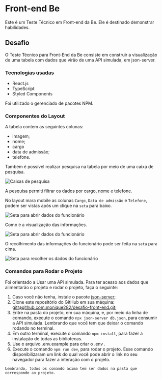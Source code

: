 # Front-end Be

Este é um Teste Técnico em Front-end da Be. Ele é destinado demonstrar habilidades. 

## Desafio

O Teste Técnico para Front-End da Be consiste em construir a visualização de uma tabela com dados que virão de uma API simulada, em json-server.

### Tecnologias usadas

- React.js
- TypeScript
- Styled Components

Foi utilizado o gerenciado de pacotes NPM.

### Componentes do Layout
A tabela contem as seguintes colunas:

- imagem;
- nome;
- cargo
- data de admissão;
- telefone.

Também é possível realizar pesquisa na tabela por meio de uma caixa de pesquisa.

![Caixas  de pesquisa](https://i.imgur.com/s9CJHEv.png)

 A pesquisa  permiti filtrar os dados por cargo, nome e telefone.

No layout mara mobile as colunas `Cargo`, `Data de admissão` e `Telefone`, podem ser vistas após um clique na `seta` para baixo.

![Seta para abrir dados do funcionário](https://i.imgur.com/GZNsxGr.png) 

Como é a visualização das informações.

![Seta para abrir dados do funcionário](https://i.imgur.com/9gGnDvW.png) 

O recolhimento das informações do funcionário pode ser feita na `seta` para cima.

![Seta para recolher os dados do funcionário](https://i.imgur.com/RPPhag3.png) 



### Comandos para Rodar o Projeto
Foi orientado a Usar uma APi simulada.
Para ter acesso aos dados que alimentarão o projeto e rodar o projeto, faça o seguinte:

1. Caso você não tenha, instale o pacote [json-server](https://github.com/typicode/json-server);
2. Clone este repositório do GitHub em sua máquina: [git@github.com:monique282/desafio-front-end.git](https://github.com/BeMobile/desafio-front-end);
3. Entre na pasta do projeto, em sua máquina, e, por meio da linha de comando, execute o comando `npx json-server db.json`, para consumir a API simulada. Lembrando que você tem que deixar o comando rodando no terminal.
4. Em outro terminal, execute o comando `npm install`, para fazer a instalação de todas as bibliotecas.
5. Use o arquivo .env.example para criar o .env .
6. Execute o comando `npm run dev`, para rodar o projeto. Esse comando disponibilizaram um link do qual você pode abrir o link no seu navegador para fazer a interação com o projeto.

``````
Lembrando, todos os comando acima tem ser dados na pasta que corresponde ao projeto.
``````
